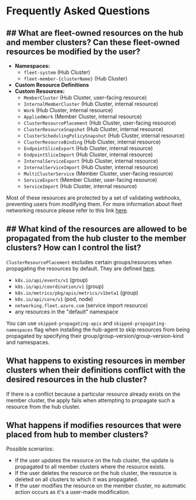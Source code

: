 # Frequently Asked Questions

## ## What are fleet-owned resources on the hub and member clusters? Can these fleet-owned resources be modified by the user?

- **Namespaces:**
    - `fleet-system` (Hub Cluster)
    - `fleet-member-{clusterName}` (Hub Cluster)
- **Custom Resource Definitions**
- **Custom Resources:**
    - `MemberCluster` (Hub Cluster, user-facing resource)
    - `InternalMemberCluster` (Hub Cluster, internal resource)
    - `Work` (Hub Cluster, internal resource)
    - `AppliedWork` (Member Cluster, internal resource)
    - `ClusterResourcePlacement` (Hub Cluster, user-facing resource)
    - `ClusterResourceSnapshot` (Hub Cluster, internal resource)
    - `ClusterSchedulingPolicySnapshot` (Hub Cluster, internal resource)
    - `ClusterResourceBinding` (Hub Cluster, internal resource)
    - `EndpointSliceExport` (Hub Cluster, internal resource)
    - `EndpointSliceImport` (Hub Cluster, internal resource)
    - `InternalServiceExport` (Hub Cluster, internal resource)
    - `InternalServiceImport` (Hub Cluster, internal resource)
    - `MultiClusterService` (Member Cluster, user-facing resource)
    - `ServiceExport` (Member Cluster, user-facing resource)
    - `ServiceImport` (Hub Cluster, internal resource)

Most of these resources are protected by a set of validating webhooks, preventing users from modifying them. For more information about fleet networking resource please refer to this link [here](https://github.com/Azure/fleet-networking).

## ## What kind of the resources are allowed to be propagated from the hub cluster to the member clusters? How can I control the list?

`ClusterResourcePlacement` excludes certain groups/resources when propagating the resources by default. They are defined [here](https://github.com/Azure/fleet/blob/main/pkg/utils/apiresources.go).
- `k8s.io/api/events/v1` (group)
- `k8s.io/api/coordination/v1` (group)
- `k8s.io/metrics/pkg/apis/metrics/v1beta1` (group)
- `k8s.io/api/core/v1` (pod, node)
- `networking.fleet.azure.com` (service import resource)
- any resources in the "default" namespace

You can use `skipped-propagating-apis` and `skipped-propagating-namespaces` flag when installing the hub-agent to skip resources from being propagated by specifying their group/group-version/group-version-kind and namespaces.

## What happens to existing resources in member clusters when their definitions conflict with the desired resources in the hub cluster?

If there is a conflict because a particular resource already exists on the member cluster, the apply fails when attempting to propagate such a resource from the hub cluster.

## What happens if modifies resources that were placed from hub to member clusters?

Possible scenarios:

- If the user updates the resource on the hub cluster, the update is propagated to all member clusters where the resource exists.
- If the user deletes the resource on the hub cluster, the resource is deleted on all clusters to which it was propagated.
- If the user modifies the resource on the member cluster, no automatic action occurs as it's a user-made modification.
